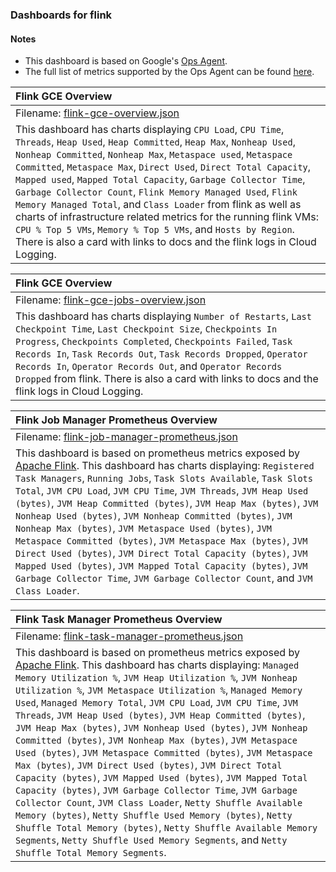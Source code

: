 ### Dashboards for flink

#### Notes

- This dashboard is based on Google's [Ops Agent](https://cloud.google.com/stackdriver/docs/solutions/agents/ops-agent).
- The full list of metrics supported by the Ops Agent can be found [here](https://cloud.google.com/stackdriver/docs/solutions/agents/ops-agent/third-party/flink#monitored-metrics).

|Flink GCE Overview|
|:------------------|
|Filename: [flink-gce-overview.json](flink-gce-overview.json)|
|This dashboard has charts displaying `CPU Load`, `CPU Time`, `Threads`, `Heap Used`, `Heap Committed`, `Heap Max`, `Nonheap Used`, `Nonheap Committed`, `Nonheap Max`, `Metaspace used`, `Metaspace Committed`, `Metaspace Max`, `Direct Used`, `Direct Total Capacity`, `Mapped used`, `Mapped Total Capacity`, `Garbage Collector Time`, `Garbage Collector Count`, `Flink Memory Managed Used`, `Flink Memory Managed Total`, and `Class Loader` from flink as well as charts of infrastructure related metrics for the running flink VMs: `CPU % Top 5 VMs`, `Memory % Top 5 VMs`, and `Hosts by Region`. There is also a card with links to docs and the flink logs in Cloud Logging.|


|Flink GCE Overview|
|:------------------|
|Filename: [flink-gce-jobs-overview.json](flink-gce-jobs-overview.json)|
|This dashboard has charts displaying `Number of Restarts`, `Last Checkpoint Time`, `Last Checkpoint Size`, `Checkpoints In Progress`, `Checkpoints Completed`, `Checkpoints Failed`, `Task Records In`, `Task Records Out`, `Task Records Dropped`, `Operator Records In`, `Operator Records Out`, and `Operator Records Dropped` from flink. There is also a card with links to docs and the flink logs in Cloud Logging.|

|Flink Job Manager Prometheus Overview|
|:------------------|
|Filename: [flink-job-manager-prometheus.json](flink-job-manager-prometheus.json)|
|This dashboard is based on prometheus metrics exposed by [Apache Flink](https://nightlies.apache.org/flink/flink-docs-release-1.7/monitoring/metrics.html#prometheus-orgapacheflinkmetricsprometheusprometheusreporter). This dashboard has charts displaying: `Registered Task Managers`, `Running Jobs`, `Task Slots Available`, `Task Slots Total`, `JVM CPU Load`, `JVM CPU Time`, `JVM Threads`, `JVM Heap Used (bytes)`, `JVM Heap Committed (bytes)`, `JVM Heap Max (bytes)`, `JVM Nonheap Used (bytes)`, `JVM Nonheap Committed (bytes)`, `JVM Nonheap Max (bytes)`, `JVM Metaspace Used (bytes)`, `JVM Metaspace Committed (bytes)`, `JVM Metaspace Max (bytes)`, `JVM Direct Used (bytes)`, `JVM Direct Total Capacity (bytes)`, `JVM Mapped Used (bytes)`, `JVM Mapped Total Capacity (bytes)`, `JVM Garbage Collector Time`, `JVM Garbage Collector Count`, and `JVM Class Loader`. |

|Flink Task Manager Prometheus Overview|
|:------------------|
|Filename: [flink-task-manager-prometheus.json](flink-task-manager-prometheus.json)|
|This dashboard is based on prometheus metrics exposed by [Apache Flink](https://nightlies.apache.org/flink/flink-docs-release-1.7/monitoring/metrics.html#prometheus-orgapacheflinkmetricsprometheusprometheusreporter). This dashboard has charts displaying: `Managed Memory Utilization %`, `JVM Heap Utilization %`, `JVM Nonheap Utilization %`, `JVM Metaspace Utilization %`, `Managed Memory Used`, `Managed Memory Total`, `JVM CPU Load`, `JVM CPU Time`, `JVM Threads`, `JVM Heap Used (bytes)`, `JVM Heap Committed (bytes)`, `JVM Heap Max (bytes)`, `JVM Nonheap Used (bytes)`, `JVM Nonheap Committed (bytes)`, `JVM Nonheap Max (bytes)`, `JVM Metaspace Used (bytes)`, `JVM Metaspace Committed (bytes)`, `JVM Metaspace Max (bytes)`, `JVM Direct Used (bytes)`, `JVM Direct Total Capacity (bytes)`, `JVM Mapped Used (bytes)`, `JVM Mapped Total Capacity (bytes)`, `JVM Garbage Collector Time`, `JVM Garbage Collector Count`, `JVM Class Loader`, `Netty Shuffle Available Memory (bytes)`, `Netty Shuffle Used Memory (bytes)`, `Netty Shuffle Total Memory (bytes)`, `Netty Shuffle Available Memory Segments`, `Netty Shuffle Used Memory Segments`, and `Netty Shuffle Total Memory Segments`. |
